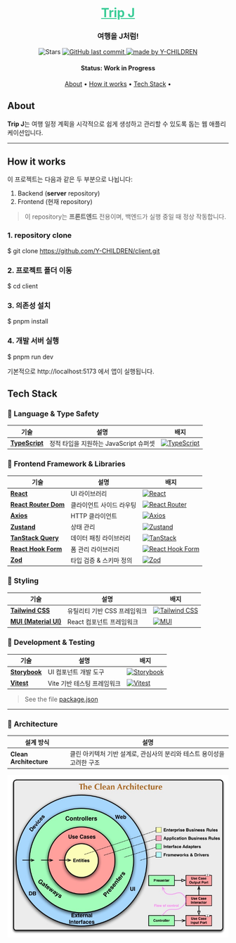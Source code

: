 <h1 align="center">
</h1>

<h1 align="center">
  <a href="https://jtrip.store/login" style="color:#3ACC97"> Trip J </a>
</h1>

<h3 align="center">여행을 J처럼!</h3>

<p align="center">

  <img alt="Stars" src="https://img.shields.io/github/stars/Y-CHILDREN/client?style=social">
  
  <a href="https://github.com/Y-CHILDREN/client">
    <img alt="GitHub last commit" src="https://img.shields.io/github/last-commit/Y-CHILDREN/client">
  </a>
  
  <a href="https://github.com/Y-CHILDREN">
    <img alt="made by Y-CHILDREN" src="https://img.shields.io/badge/made%20by-Y--CHILDREN-blueviolet">
  </a>
</p>

<h4 align="center"> 
	 Status: Work in Progress
</h4>

<p align="center">
 <a href="#about">About</a> •
 <a href="#how-it-works">How it works</a> • 
 <a href="#tech-stack">Tech Stack</a> •  
</p>

## About

**Trip J**는 여행 일정 계획을 시각적으로 쉽게 생성하고 관리할 수 있도록 돕는 웹 애플리케이션입니다.

---

## How it works

이 프로젝트는 다음과 같은 두 부분으로 나뉩니다:

1. Backend (**server** repository)
2. Frontend (현재 repository)

> 이 repository는 **프론트엔드** 전용이며, 백엔드가 실행 중일 때 정상 작동합니다.

### 1. repository clone

$ git clone https://github.com/Y-CHILDREN/client.git

### 2. 프로젝트 폴더 이동

$ cd client

### 3. 의존성 설치

$ pnpm install

### 4. 개발 서버 실행

$ pnpm run dev

기본적으로 http://localhost:5173 에서 앱이 실행됩니다.

## Tech Stack

### 🧠 Language & Type Safety

| 기술                                              | 설명                                   | 배지                                                                                                                                         |
| ------------------------------------------------- | -------------------------------------- | -------------------------------------------------------------------------------------------------------------------------------------------- |
| [**TypeScript**](https://www.typescriptlang.org/) | 정적 타입을 지원하는 JavaScript 슈퍼셋 | [![TypeScript](https://img.shields.io/badge/-TypeScript-3178C6?logo=typescript&logoColor=white&style=flat)](https://www.typescriptlang.org/) |

### 🧩 **Frontend Framework & Libraries**

| 기술                                                    | 설명                     | 배지                                                                                                                                                       |
| ------------------------------------------------------- | ------------------------ | ---------------------------------------------------------------------------------------------------------------------------------------------------------- |
| [**React**](https://reactjs.org/)                       | UI 라이브러리            | [![React](https://img.shields.io/badge/-React-61DAFB?logo=react&logoColor=white&style=flat)](https://reactjs.org/)                                         |
| [**React Router Dom**](https://reactrouter.com/)        | 클라이언트 사이드 라우팅 | [![React Router](https://img.shields.io/badge/-React%20Router-CA4245?logo=reactrouter&logoColor=white&style=flat)](https://reactrouter.com/)               |
| [**Axios**](https://axios-http.com/)                    | HTTP 클라이언트          | [![Axios](https://img.shields.io/badge/-Axios-5A29E4?logo=axios&logoColor=white&style=flat)](https://axios-http.com/)                                      |
| [**Zustand**](https://github.com/pmndrs/zustand)        | 상태 관리                | [![Zustand](https://img.shields.io/badge/-Zustand-000000?logo=zustand&logoColor=white&style=flat)](https://github.com/pmndrs/zustand)                      |
| [**TanStack Query**](https://tanstack.com/query/latest) | 데이터 패칭 라이브러리   | [![TanStack](https://img.shields.io/badge/-TanStack%20Query-FF4154?logo=reactquery&logoColor=white&style=flat)](https://tanstack.com/query/latest)         |
| [**React Hook Form**](https://react-hook-form.com/)     | 폼 관리 라이브러리       | [![React Hook Form](https://img.shields.io/badge/-React%20Hook%20Form-EC5990?logo=reacthookform&logoColor=white&style=flat)](https://react-hook-form.com/) |
| [**Zod**](https://github.com/colinhacks/zod)            | 타입 검증 & 스키마 정의  | [![Zod](https://img.shields.io/badge/-Zod-0B0B0B?style=flat&logoColor=white)](https://github.com/colinhacks/zod)                                           |

### 🎨 **Styling**

| 기술                                         | 설명                         | 배지                                                                                                                                         |
| -------------------------------------------- | ---------------------------- | -------------------------------------------------------------------------------------------------------------------------------------------- |
| [**Tailwind CSS**](https://tailwindcss.com/) | 유틸리티 기반 CSS 프레임워크 | [![Tailwind CSS](https://img.shields.io/badge/-Tailwind%20CSS-06B6D4?logo=tailwindcss&logoColor=white&style=flat)](https://tailwindcss.com/) |
| [**MUI (Material UI)**](https://mui.com/)    | React 컴포넌트 프레임워크    | [![MUI](https://img.shields.io/badge/-MUI-007FFF?logo=mui&logoColor=white&style=flat)](https://mui.com/)                                     |

### 🧪 **Development & Testing**

| 기술                                       | 설명                        | 배지                                                                                                                                |
| ------------------------------------------ | --------------------------- | ----------------------------------------------------------------------------------------------------------------------------------- |
| [**Storybook**](https://storybook.js.org/) | UI 컴포넌트 개발 도구       | [![Storybook](https://img.shields.io/badge/-Storybook-FF4785?logo=storybook&logoColor=white&style=flat)](https://storybook.js.org/) |
| [**Vitest**](https://vitest.dev/)          | Vite 기반 테스팅 프레임워크 | [![Vitest](https://img.shields.io/badge/-Vitest-6E9F18?logo=vitest&logoColor=white&style=flat)](https://vitest.dev/)                |

> See the file [package.json](https://github.com/Y-CHILDREN/client/blob/main/package.json)

---

### 🧱 **Architecture**

| 설계 방식              | 설명                                                                   |
| ---------------------- | ---------------------------------------------------------------------- |
| **Clean Architecture** | 클린 아키텍처 기반 설계로, 관심사의 분리와 테스트 용이성을 고려한 구조 |

<p align="center">
  <img src="/public/CleanArchitecture.jpg" width="600"/>
</p>

